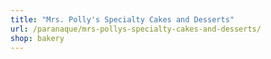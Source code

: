 ```yaml
---
title: "Mrs. Polly's Specialty Cakes and Desserts"
url: /paranaque/mrs-pollys-specialty-cakes-and-desserts/
shop: bakery
---
```

